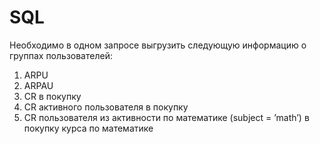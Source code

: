 # SQL

Необходимо в одном запросе выгрузить следующую информацию о группах пользователей:

1. ARPU 
2. ARPAU 
3. CR в покупку 
4. СR активного пользователя в покупку 
5. CR пользователя из активности по математике (subject = ’math’) в покупку курса по математике
